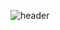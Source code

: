 ![header](https://capsule-render.vercel.app/api?type=wave&color=random&height=200&section=header&text=capsule%20render&fontSize=90)
